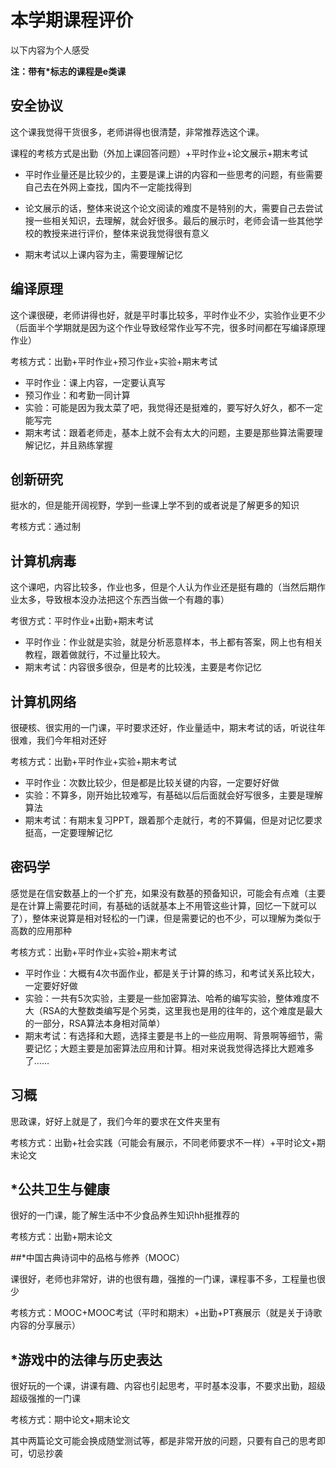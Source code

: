 # 本学期课程评价

以下内容为个人感受

**注：带有\*标志的课程是e类课**



## 安全协议

这个课我觉得干货很多，老师讲得也很清楚，非常推荐选这个课。

课程的考核方式是出勤（外加上课回答问题）+平时作业+论文展示+期末考试

* 平时作业量还是比较少的，主要是课上讲的内容和一些思考的问题，有些需要自己去在外网上查找，国内不一定能找得到

* 论文展示的话，整体来说这个论文阅读的难度不是特别的大，需要自己去尝试搜一些相关知识，去理解，就会好很多。最后的展示时，老师会请一些其他学校的教授来进行评价，整体来说我觉得很有意义
* 期末考试以上课内容为主，需要理解记忆



## 编译原理

这个课很硬，老师讲得也好，就是平时事比较多，平时作业不少，实验作业更不少（后面半个学期就是因为这个作业导致经常作业写不完，很多时间都在写编译原理作业）

考核方式：出勤+平时作业+预习作业+实验+期末考试

* 平时作业：课上内容，一定要认真写
* 预习作业：和考勤一同计算
* 实验：可能是因为我太菜了吧，我觉得还是挺难的，要写好久好久，都不一定能写完
* 期末考试：跟着老师走，基本上就不会有太大的问题，主要是那些算法需要理解记忆，并且熟练掌握



## 创新研究

挺水的，但是能开阔视野，学到一些课上学不到的或者说是了解更多的知识

考核方式：通过制



## 计算机病毒

这个课吧，内容比较多，作业也多，但是个人认为作业还是挺有趣的（当然后期作业太多，导致根本没办法把这个东西当做一个有趣的事）

考很方式：平时作业+出勤+期末考试

* 平时作业：作业就是实验，就是分析恶意样本，书上都有答案，网上也有相关教程，跟着做就行，不过量比较大。
* 期末考试：内容很多很杂，但是考的比较浅，主要是考你记忆



## 计算机网络

很硬核、很实用的一门课，平时要求还好，作业量适中，期末考试的话，听说往年很难，我们今年相对还好

考核方式：出勤+平时作业+实验+期末考试

* 平时作业：次数比较少，但是都是比较关键的内容，一定要好好做
* 实验：不算多，刚开始比较难写，有基础以后后面就会好写很多，主要是理解算法
* 期末考试：有期末复习PPT，跟着那个走就行，考的不算偏，但是对记忆要求挺高，一定要理解记忆



## 密码学

感觉是在信安数基上的一个扩充，如果没有数基的预备知识，可能会有点难（主要是在计算上需要花时间，有基础的话就基本上不用管这些计算，回忆一下就可以了），整体来说算是相对轻松的一门课，但是需要记的也不少，可以理解为类似于高数的应用那种

考核方式：出勤+平时作业+实验+期末考试

* 平时作业：大概有4次书面作业，都是关于计算的练习，和考试关系比较大，一定要好好做
* 实验：一共有5次实验，主要是一些加密算法、哈希的编写实验，整体难度不大（RSA的大整数类编写是个另类，这里我也是用的往年的，这个难度是最大的一部分，RSA算法本身相对简单）
* 期末考试：有选择和大题，选择主要是书上的一些应用啊、背景啊等细节，需要记忆；大题主要是加密算法应用和计算。相对来说我觉得选择比大题难多了……



## 习概

思政课，好好上就是了，我们今年的要求在文件夹里有

考核方式：出勤+社会实践（可能会有展示，不同老师要求不一样）+平时论文+期末论文



## \*公共卫生与健康

很好的一门课，能了解生活中不少食品养生知识hh挺推荐的

考核方式：出勤+期末论文



##\*中国古典诗词中的品格与修养（MOOC）

课很好，老师也非常好，讲的也很有趣，强推的一门课，课程事不多，工程量也很少

考核方式：MOOC+MOOC考试（平时和期末）+出勤+PT赛展示（就是关于诗歌内容的分享展示）



## \*游戏中的法律与历史表达

很好玩的一个课，讲课有趣、内容也引起思考，平时基本没事，不要求出勤，超级超级强推的一门课

考核方式：期中论文+期末论文

其中两篇论文可能会换成随堂测试等，都是非常开放的问题，只要有自己的思考即可，切忌抄袭
